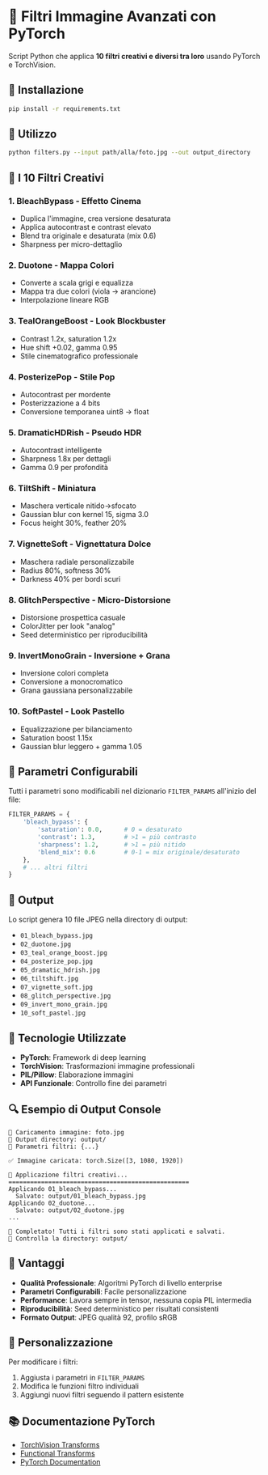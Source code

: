 # 🎨 Filtri Immagine Avanzati con PyTorch

Script Python che applica **10 filtri creativi e diversi tra loro** usando PyTorch e TorchVision.

## 🚀 Installazione

```bash
pip install -r requirements.txt
```

## 📖 Utilizzo

```bash
python filters.py --input path/alla/foto.jpg --out output_directory
```

## 🎯 I 10 Filtri Creativi

### 1. **BleachBypass** - Effetto Cinema
- Duplica l'immagine, crea versione desaturata
- Applica autocontrast e contrast elevato
- Blend tra originale e desaturata (mix 0.6)
- Sharpness per micro-dettaglio

### 2. **Duotone** - Mappa Colori
- Converte a scala grigi e equalizza
- Mappa tra due colori (viola → arancione)
- Interpolazione lineare RGB

### 3. **TealOrangeBoost** - Look Blockbuster
- Contrast 1.2x, saturation 1.2x
- Hue shift +0.02, gamma 0.95
- Stile cinematografico professionale

### 4. **PosterizePop** - Stile Pop
- Autocontrast per mordente
- Posterizzazione a 4 bits
- Conversione temporanea uint8 → float

### 5. **DramaticHDRish** - Pseudo HDR
- Autocontrast intelligente
- Sharpness 1.8x per dettagli
- Gamma 0.9 per profondità

### 6. **TiltShift** - Miniatura
- Maschera verticale nitido→sfocato
- Gaussian blur con kernel 15, sigma 3.0
- Focus height 30%, feather 20%

### 7. **VignetteSoft** - Vignettatura Dolce
- Maschera radiale personalizzabile
- Radius 80%, softness 30%
- Darkness 40% per bordi scuri

### 8. **GlitchPerspective** - Micro-Distorsione
- Distorsione prospettica casuale
- ColorJitter per look "analog"
- Seed deterministico per riproducibilità

### 9. **InvertMonoGrain** - Inversione + Grana
- Inversione colori completa
- Conversione a monocromatico
- Grana gaussiana personalizzabile

### 10. **SoftPastel** - Look Pastello
- Equalizzazione per bilanciamento
- Saturation boost 1.15x
- Gaussian blur leggero + gamma 1.05

## 🔧 Parametri Configurabili

Tutti i parametri sono modificabili nel dizionario `FILTER_PARAMS` all'inizio del file:

```python
FILTER_PARAMS = {
    'bleach_bypass': {
        'saturation': 0.0,      # 0 = desaturato
        'contrast': 1.3,        # >1 = più contrasto
        'sharpness': 1.2,       # >1 = più nitido
        'blend_mix': 0.6        # 0-1 = mix originale/desaturato
    },
    # ... altri filtri
}
```

## 📁 Output

Lo script genera 10 file JPEG nella directory di output:
- `01_bleach_bypass.jpg`
- `02_duotone.jpg`
- `03_teal_orange_boost.jpg`
- `04_posterize_pop.jpg`
- `05_dramatic_hdrish.jpg`
- `06_tiltshift.jpg`
- `07_vignette_soft.jpg`
- `08_glitch_perspective.jpg`
- `09_invert_mono_grain.jpg`
- `10_soft_pastel.jpg`

## 🎨 Tecnologie Utilizzate

- **PyTorch**: Framework di deep learning
- **TorchVision**: Trasformazioni immagine professionali
- **PIL/Pillow**: Elaborazione immagini
- **API Funzionale**: Controllo fine dei parametri

## 🔍 Esempio di Output Console

```
🎨 Caricamento immagine: foto.jpg
📁 Output directory: output/
🔧 Parametri filtri: {...}

✅ Immagine caricata: torch.Size([3, 1080, 1920])

🚀 Applicazione filtri creativi...
==================================================
Applicando 01_bleach_bypass...
  Salvato: output/01_bleach_bypass.jpg
Applicando 02_duotone...
  Salvato: output/02_duotone.jpg
...

🎉 Completato! Tutti i filtri sono stati applicati e salvati.
📂 Controlla la directory: output/
```

## 🚀 Vantaggi

- **Qualità Professionale**: Algoritmi PyTorch di livello enterprise
- **Parametri Configurabili**: Facile personalizzazione
- **Performance**: Lavora sempre in tensor, nessuna copia PIL intermedia
- **Riproducibilità**: Seed deterministico per risultati consistenti
- **Formato Output**: JPEG qualità 92, profilo sRGB

## 🔧 Personalizzazione

Per modificare i filtri:
1. Aggiusta i parametri in `FILTER_PARAMS`
2. Modifica le funzioni filtro individuali
3. Aggiungi nuovi filtri seguendo il pattern esistente

## 📚 Documentazione PyTorch

- [TorchVision Transforms](https://pytorch.org/vision/stable/transforms.html)
- [Functional Transforms](https://pytorch.org/vision/stable/transforms.html#functional-transforms)
- [PyTorch Documentation](https://pytorch.org/docs/)

